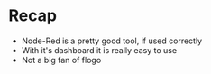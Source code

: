 # Recap
+ Node-Red is a pretty good tool, if used correctly
+ With it's dashboard it is really easy to use
+ Not a big fan of flogo
